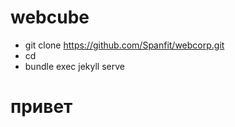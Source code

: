 # webcube
* git clone https://github.com/Spanfit/webcorp.git <name>
* cd <name>
* bundle exec jekyll serve
# привет